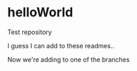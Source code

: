# helloWorld
Test repository

I guess I can add to these readmes..


Now we're adding to one of the branches
